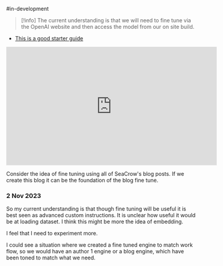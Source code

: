 #in-development 

> [!info] 
> The current understanding is that we will need to fine tune via the OpenAI website and then access the model from our on site build. 

- [This is a good starter guide](https://www.youtube.com/watch?v=2Pd0YExeC5o)

<iframe width="560" height="315" src="https://www.youtube.com/embed/2Pd0YExeC5o?si=N_NsRixx9IyOvseT" title="YouTube video player" frameborder="0" allow="accelerometer; autoplay; clipboard-write; encrypted-media; gyroscope; picture-in-picture; web-share" allowfullscreen></iframe>



Consider the idea of fine tuning using all of SeaCrow's blog posts.  If we create this blog it can be the foundation of the blog fine tune. 

### 2  Nov 2023 
So my current understanding is that though fine tuning will be useful it is best seen as advanced custom instructions. It is unclear how useful it would be at loading dataset. I think this might be more the idea of embedding. 

I feel that I need to experiment more. 

I could see a situation where we created a fine tuned engine to match work flow, so we would have an author 1 engine or a blog engine, which have been toned to match what we need. 


